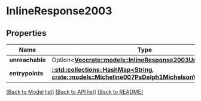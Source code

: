 # InlineResponse2003

## Properties

Name | Type | Description | Notes
------------ | ------------- | ------------- | -------------
**unreachable** | Option<[**Vec<crate::models::InlineResponse2003Unreachable>**](inline_response_200_3_unreachable.md)> |  | [optional]
**entrypoints** | [**::std::collections::HashMap<String, crate::models::Micheline007PsDelph1MichelsonV1Expression>**](micheline.007-PsDELPH1.michelson_v1.expression.md) |  | 

[[Back to Model list]](../README.md#documentation-for-models) [[Back to API list]](../README.md#documentation-for-api-endpoints) [[Back to README]](../README.md)


